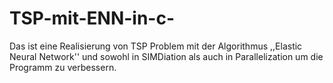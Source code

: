 # TSP-mit-ENN-in-c-
Das ist eine Realisierung von TSP Problem mit der Algorithmus ,,Elastic Neural Network'' und sowohl in SIMDiation als auch in Parallelization um die Programm zu verbessern. 
